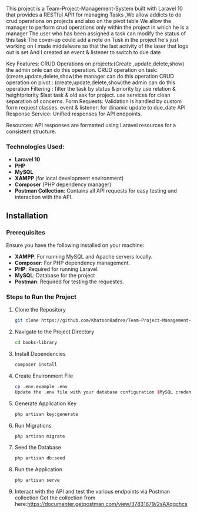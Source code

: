 This project is a Team-Project-Management-System built with Laravel 10 that provides a RESTful APIf for managing Tasks ,We allow addicts to do crud operations on projects and also on the pivot table 
We allow the manager to perform crud operations only within the project in which he is a manager
The user who has been assigned a task can modify the status of this task 
The cover-up could add a note on Tusk in the project he's just working on 
I made middelware so that the last activity of the laser that logs out is set
And I created an event & listener to switch to due date


Key Features:
CRUD Operations on projects:(Create ,update,delete,show) the admin onle can do this operation.
CRUD operation on task: (create,update,delete,show)the  manager can do this operation 
CRUD operation on pivot : (create,update,delete,show)the  admin can do this operation 
Filtering : filter the task by status & priority by use relation & heightpriority $last task & old ask for project.
use services for clean separation of concerns.
Form Requests: Validation is handled by custom form request classes.
event & listener: for dinamic update to due_date 
API Response Service: Unified responses for API endpoints.

Resources: API responses are formatted using Laravel resources for a consistent structure.

### Technologies Used:
- **Laravel 10**
- **PHP**
- **MySQL**
- **XAMPP** (for local development environment)
- **Composer** (PHP dependency manager)
- **Postman Collection**: Contains all API requests for easy testing and interaction with the API.


## Installation

### Prerequisites

Ensure you have the following installed on your machine:
- **XAMPP**: For running MySQL and Apache servers locally.
- **Composer**: For PHP dependency management.
- **PHP**: Required for running Laravel.
- **MySQL**: Database for the project
- **Postman**: Required for testing the requestes.

### Steps to Run the Project

1. Clone the Repository  
   ```bash
   git clone https://github.com/KhatoonBadrea/Team-Project-Management-System
2. Navigate to the Project Directory
   ```bash
   cd books-library
3. Install Dependencies
   ```bash
   composer install
4. Create Environment File
   ```bash
   cp .env.example .env
   Update the .env file with your database configuration (MySQL credentials, database name, etc.).
5. Generate Application Key
    ```bash
    php artisan key:generate
6. Run Migrations
    ```bash
    php artisan migrate
7. Seed the Database
    ```bash
    php artisan db:seed
8. Run the Application
    ```bash
    php artisan serve
9. Interact with the API and test the various endpoints via Postman collection 
    Get the collection from here:https://documenter.getpostman.com/view/37831879/2sAXqqchcs
